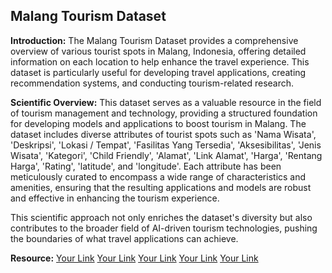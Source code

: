 ## Malang Tourism Dataset
**Introduction:**
The Malang Tourism Dataset provides a comprehensive overview of various tourist spots in Malang, Indonesia, offering detailed information on each location to help enhance the travel experience. This dataset is particularly useful for developing travel applications, creating recommendation systems, and conducting tourism-related research.

**Scientific Overview:**
This dataset serves as a valuable resource in the field of tourism management and technology, providing a structured foundation for developing models and applications to boost tourism in Malang. The dataset includes diverse attributes of tourist spots such as 'Nama Wisata', 'Deskripsi', 'Lokasi / Tempat', 'Fasilitas Yang Tersedia', 'Aksesibilitas', 'Jenis Wisata', 'Kategori', 'Child Friendly', 'Alamat', 'Link Alamat', 'Harga', 'Rentang Harga', 'Rating', 'latitude', and 'longitude'. Each attribute has been meticulously curated to encompass a wide range of characteristics and amenities, ensuring that the resulting applications and models are robust and effective in enhancing the tourism experience.

This scientific approach not only enriches the dataset's diversity but also contributes to the broader field of AI-driven tourism technologies, pushing the boundaries of what travel applications can achieve.

**Resource:**
<a href='https://kamasuta.malangkab.go.id/data-nilai-public?id=4432'>Your Link</a> 
<a href='https://kamasuta.malangkab.go.id/data-nilai-public?id=8994'>Your Link</a> 
<a href='https://kamasuta.malangkab.go.id/data-nilai-public?id=2534'>Your Link</a> 
<a href='https://kamasuta.malangkab.go.id/data-nilai-public?id=8997'>Your Link</a>
<a href='https://kamasuta.malangkab.go.id/data-nilai-public?id=8999'>Your Link</a>
